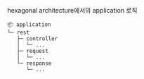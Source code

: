 hexagonal architecture에서의 application 로직

```
📦 application
└─ rest
   ├─ controller
   │  └─ ...
   ├─ request
   │  └─ ...
   └─ response
      └─ ...
```